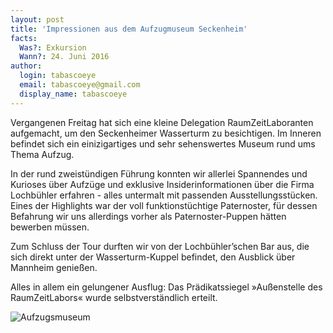 ```yaml
---
layout: post
title: 'Impressionen aus dem Aufzugmuseum Seckenheim'
facts:
  Was?: Exkursion
  Wann?: 24. Juni 2016
author:
  login: tabascoeye
  email: tabascoeye@gmail.com
  display_name: tabascoeye
---
```


Vergangenen Freitag hat sich eine kleine Delegation RaumZeitLaboranten
aufgemacht, um den Seckenheimer Wasserturm zu besichtigen. Im Inneren
befindet sich ein einizigartiges und sehr sehenswertes Museum rund ums
Thema Aufzug.

In der rund zweistündigen Führung konnten wir allerlei Spannendes und
Kurioses über Aufzüge und exklusive Insiderinformationen über die Firma
Lochbühler erfahren - alles untermalt mit passenden Ausstellungsstücken.
Eines der Highlights war der voll funktionstüchtige Paternoster, für dessen
Befahrung wir uns allerdings vorher als Paternoster-Puppen hätten bewerben
müssen.

Zum Schluss der Tour durften wir von der Lochbühler’schen Bar aus, die sich
direkt unter der Wasserturm-Kuppel befindet, den Ausblick über Mannheim
genießen.

Alles in allem ein gelungener Ausflug: Das Prädikatssiegel »Außenstelle des
RaumZeitLabors« wurde selbstverständlich erteilt.

![Aufzugsmuseum](/assets/Aufzugsmuseum.jpg)
